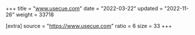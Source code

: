 +++
title = "www.usecue.com"
date = "2022-03-22"
updated = "2022-11-26"
weight = 33718

[extra]
source = "https://www.usecue.com"
ratio = 6
size = 33
+++
